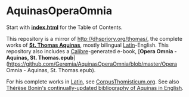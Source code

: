 # AquinasOperaOmnia
Start with [**index.html**](https://github.com/Geremia/AquinasOperaOmnia/blob/master/index.html) for the Table of Contents.

This repository is a mirror of http://dhspriory.org/thomas/, the complete works of [**St. Thomas Aquinas**](http://www.encyclopedia.com/topic/Saint_Thomas_Aquinas.aspx#1), mostly bilingual [Latin](http://www.u.arizona.edu/~aversa/latin/)-English. This repository also includes a [Calibre](https://calibre-ebook.com/)-generated e-book, [**Opera Omnia - Aquinas, St. Thomas.epub**](https://github.com/Geremia/AquinasOperaOmnia/blob/master/Opera Omnia - Aquinas, St. Thomas.epub).

For his complete works in [Latin](http://www.u.arizona.edu/~aversa/latin/), see [CorpusThomisticum.org](http://www.corpusthomisticum.org/iopera.html). See also [Thérèse Bonin's continually-updated bibliography of Aquinas in English](http://www.home.duq.edu/~bonin/thomasbibliography.html).
